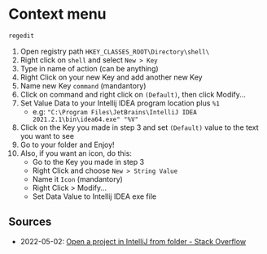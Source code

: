 <h1> Context menu </h1>



```powershell
regedit
```

1. Open registry path `HKEY_CLASSES_ROOT\Directory\shell\`
2. Right click on `shell` and select `New > Key`
3. Type in name of action (can be anything)
4. Right Click on your new Key and add another new Key
5. Name new Key `command` (mandantory)
6. Click on command and right click on `(Default)`, then click Modify...
7. Set Value Data to your Intellij IDEA program location plus `%1` 
   - e.g: `"C:\Program Files\JetBrains\IntelliJ IDEA 2021.2.1\bin\idea64.exe" "%V"`
8. Click on the Key you made in step 3 and set `(Default)` value to the text you want to see
9. Go to your folder and Enjoy!
10. Also, if you want an icon, do this:
    - Go to the Key you made in step 3
    - Right Click and choose `New > String Value`
    - Name it `Icon` (mandantory)
    - Right Click > Modify...
    - Set Data Value to Intellij IDEA exe file

## Sources
- 2022-05-02: [Open a project in IntelliJ from folder - Stack Overflow](https://stackoverflow.com/questions/49733733/open-a-project-in-intellij-from-folder)